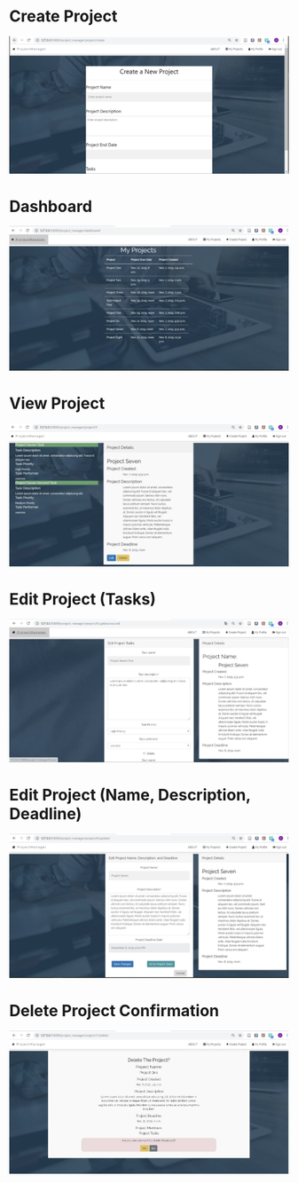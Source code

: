 # Create Project
![](https://raw.githubusercontent.com/jtj9817/projekt_manager_bth745/prototype2Olena/Screenshots/CreateProject.JPG)

# Dashboard
![](https://raw.githubusercontent.com/jtj9817/projekt_manager_bth745/prototype2Olena/Screenshots/Dashboard.JPG)

# View Project
![](https://raw.githubusercontent.com/jtj9817/projekt_manager_bth745/prototype2Olena/Screenshots/ViewProject.JPG)

# Edit Project (Tasks)
![](https://raw.githubusercontent.com/jtj9817/projekt_manager_bth745/prototype2Olena/Screenshots/EditProject(Tasks).JPG)

# Edit Project (Name, Description, Deadline)
![](https://raw.githubusercontent.com/jtj9817/projekt_manager_bth745/prototype2Olena/Screenshots/EditProject(name%2Cdescription%2Cdeadline).JPG)

# Delete Project Confirmation
![](https://raw.githubusercontent.com/jtj9817/projekt_manager_bth745/prototype2Olena/Screenshots/DeleteProject(Confirmation).JPG)
